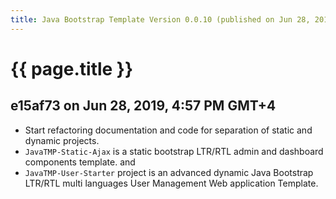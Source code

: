```yaml
---
title: Java Bootstrap Template Version 0.0.10 (published on Jun 28, 2019)
---
```

# {{ page.title }}

## e15af73 on Jun 28, 2019, 4:57 PM GMT+4
- Start refactoring documentation and code for separation of static and dynamic projects.
- `JavaTMP-Static-Ajax` is a static bootstrap LTR/RTL admin and dashboard components template. and
- `JavaTMP-User-Starter` project is an advanced dynamic Java Bootstrap LTR/RTL multi languages User Management Web application Template.
